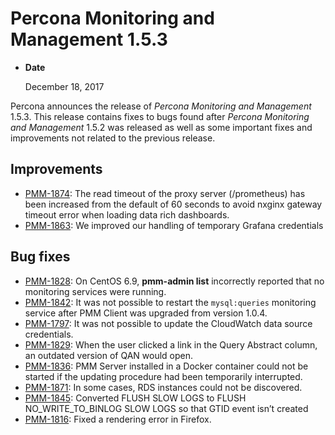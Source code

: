 # Percona Monitoring and Management 1.5.3

* **Date**

    December 18, 2017

Percona announces the release of *Percona Monitoring and Management* 1.5.3. This release contains fixes to bugs found after *Percona Monitoring and Management* 1.5.2 was released as well as some important fixes and improvements not related to the previous release.

## Improvements

* [PMM-1874](https://jira.percona.com/browse/PMM-1874): The read timeout of the proxy server (/prometheus) has been increased from the default of 60 seconds to avoid nxginx gateway timeout error when loading data rich dashboards.
* [PMM-1863](https://jira.percona.com/browse/PMM-1863): We improved our handling of temporary Grafana credentials

## Bug fixes

* [PMM-1828](https://jira.percona.com/browse/PMM-1828): On CentOS 6.9, **pmm-admin list** incorrectly reported that no monitoring services were running.
* [PMM-1842](https://jira.percona.com/browse/PMM-1842): It was not possible to restart the `mysql:queries` monitoring service after PMM Client was upgraded from version 1.0.4.
* [PMM-1797](https://jira.percona.com/browse/PMM-1797): It was not possible to update the CloudWatch data source credentials.
* [PMM-1829](https://jira.percona.com/browse/PMM-1829): When the user clicked a link in the Query Abstract column, an outdated version of QAN would open.
* [PMM-1836](https://jira.percona.com/browse/PMM-1836): PMM Server installed in a Docker container could not be started if the updating procedure had been temporarily interrupted.
* [PMM-1871](https://jira.percona.com/browse/PMM-1871): In some cases, RDS instances could not be discovered.
* [PMM-1845](https://jira.percona.com/browse/PMM-1845): Converted FLUSH SLOW LOGS to FLUSH NO_WRITE_TO_BINLOG SLOW LOGS so that GTID event isn’t created
* [PMM-1816](https://jira.percona.com/browse/PMM-1816): Fixed a rendering error in Firefox.
